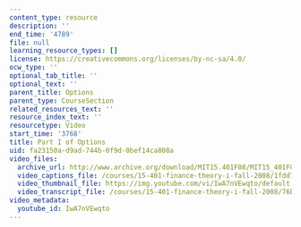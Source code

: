 ```yaml
---
content_type: resource
description: ''
end_time: '4789'
file: null
learning_resource_types: []
license: https://creativecommons.org/licenses/by-nc-sa/4.0/
ocw_type: ''
optional_tab_title: ''
optional_text: ''
parent_title: Options
parent_type: CourseSection
related_resources_text: ''
resource_index_text: ''
resourcetype: Video
start_time: '3768'
title: Part I of Options
uid: fa23150a-d9ad-744b-0f9d-0bef14ca808a
video_files:
  archive_url: http://www.archive.org/download/MIT15.401F08/MIT15_401F08_ses10_300k.mp4
  video_captions_file: /courses/15-401-finance-theory-i-fall-2008/1fdd7c8168a55f109dfff4bf3c0cd474_IwA7nVEwqto.vtt
  video_thumbnail_file: https://img.youtube.com/vi/IwA7nVEwqto/default.jpg
  video_transcript_file: /courses/15-401-finance-theory-i-fall-2008/76b0b882c6854e2cfbb392bf2e94dead_IwA7nVEwqto.pdf
video_metadata:
  youtube_id: IwA7nVEwqto
---
```

